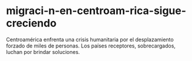 # migraci-n-en-centroam-rica-sigue-creciendo
Centroamérica enfrenta una crisis humanitaria por el desplazamiento forzado de miles de personas. Los países receptores, sobrecargados, luchan por brindar soluciones.

